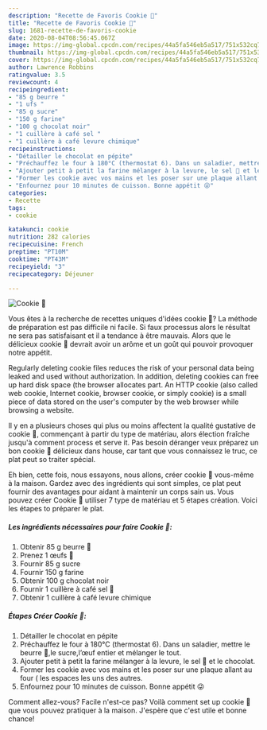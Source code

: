 ```yaml
---
description: "Recette de Favoris Cookie 🍪"
title: "Recette de Favoris Cookie 🍪"
slug: 1681-recette-de-favoris-cookie
date: 2020-08-04T08:56:45.067Z
image: https://img-global.cpcdn.com/recipes/44a5fa546eb5a517/751x532cq70/cookie-🍪-photo-principale-de-la-recette.jpg
thumbnail: https://img-global.cpcdn.com/recipes/44a5fa546eb5a517/751x532cq70/cookie-🍪-photo-principale-de-la-recette.jpg
cover: https://img-global.cpcdn.com/recipes/44a5fa546eb5a517/751x532cq70/cookie-🍪-photo-principale-de-la-recette.jpg
author: Lawrence Robbins
ratingvalue: 3.5
reviewcount: 4
recipeingredient:
- "85 g beurre "
- "1 ufs "
- "85 g sucre"
- "150 g farine"
- "100 g chocolat noir"
- "1 cuillère à café sel "
- "1 cuillère à café levure chimique"
recipeinstructions:
- "Détailler le chocolat en pépite"
- "Préchauffez le four à 180°C (thermostat 6). Dans un saladier, mettre le beurre 🧈,le sucre,l’œuf entier et mélanger le tout."
- "Ajouter petit à petit la farine mélanger à la levure, le sel 🧂 et le chocolat."
- "Former les cookie avec vos mains et les poser sur une plaque allant au four ( les espaces les uns des autres."
- "Enfournez pour 10 minutes de cuisson. Bonne appétit 😜"
categories:
- Recette
tags:
- cookie

katakunci: cookie 
nutrition: 282 calories
recipecuisine: French
preptime: "PT10M"
cooktime: "PT43M"
recipeyield: "3"
recipecategory: Déjeuner

---
```



![Cookie 🍪](https://img-global.cpcdn.com/recipes/44a5fa546eb5a517/751x532cq70/cookie-🍪-photo-principale-de-la-recette.jpg)

Vous êtes à la recherche de recettes uniques d'idées cookie 🍪? La méthode de préparation est pas difficile ni facile. Si faux processus alors le résultat ne sera pas satisfaisant et il a tendance à être mauvais. Alors que le délicieux cookie 🍪 devrait avoir un arôme et un goût qui pouvoir provoquer notre appétit.

Regularly deleting cookie files reduces the risk of your personal data being leaked and used without authorization. In addition, deleting cookies can free up hard disk space (the browser allocates part. An HTTP cookie (also called web cookie, Internet cookie, browser cookie, or simply cookie) is a small piece of data stored on the user&#39;s computer by the web browser while browsing a website.

Il y en a plusieurs choses qui plus ou moins affectent la qualité gustative de cookie 🍪, commençant à partir du type de matériau, alors élection fraîche jusqu'à comment process et serve it. Pas besoin déranger veux préparez un bon cookie 🍪 délicieux dans house, car tant que vous connaissez le truc, ce plat peut so traiter spécial.


Eh bien, cette fois, nous essayons, nous allons, créer cookie 🍪 vous-même à la maison. Gardez avec des ingrédients qui sont simples, ce plat peut fournir des avantages pour aidant à maintenir un corps sain us. Vous pouvez créer Cookie 🍪 utiliser 7 type de matériau et 5 étapes création. Voici les étapes to préparer le plat.

<!--inarticleads1-->

##### Les ingrédients nécessaires pour faire Cookie 🍪:

1. Obtenir 85 g beurre 🧈
1. Prenez 1 œufs 🥚
1. Fournir 85 g sucre
1. Fournir 150 g farine
1. Obtenir 100 g chocolat noir
1. Fournir 1 cuillère à café sel 🧂
1. Obtenir 1 cuillère à café levure chimique




<!--inarticleads2-->

##### Étapes Créer Cookie 🍪:

1. Détailler le chocolat en pépite
1. Préchauffez le four à 180°C (thermostat 6). Dans un saladier, mettre le beurre 🧈,le sucre,l’œuf entier et mélanger le tout.
1. Ajouter petit à petit la farine mélanger à la levure, le sel 🧂 et le chocolat.
1. Former les cookie avec vos mains et les poser sur une plaque allant au four ( les espaces les uns des autres.
1. Enfournez pour 10 minutes de cuisson. Bonne appétit 😜





Comment allez-vous? Facile n'est-ce pas? Voilà comment set up cookie 🍪 que vous pouvez pratiquer à la maison. J'espère que c'est utile et bonne chance!
